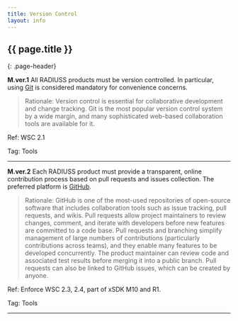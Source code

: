 ```yaml
---
title: Version Control
layout: info
---
```


## {{ page.title }}
{: .page-header}

**M.ver.1** All RADIUSS products must be version controlled. In particular, using [Git](https://git-scm.com) is considered mandatory for convenience concerns.

> Rationale: Version control is essential for collaborative development and change tracking. Git is the most popular version control system by a wide margin, and many sophisticated web-based collaboration tools are available for it.

Ref: WSC 2.1

Tag: Tools 

---

**M.ver.2** Each RADIUSS product must provide a transparent, online contribution process based on pull requests and issues collection. The preferred platform is [GitHub](https://github.com).

> Rationale: GitHub is one of the most-used repositories of open-source software that includes collaboration tools such as issue tracking, pull requests, and wikis. Pull requests allow project maintainers to review changes, comment, and iterate with developers before new features are committed to a code base. Pull requests and branching simplify management of large numbers of contributions (particularly contributions across teams), and they enable many features to be developed concurrently. The product maintainer can review code and associated test results before merging it into a public branch. Pull requests can also be linked to GitHub issues, which can be created by anyone.

Ref: Enforce WSC 2.3, 2.4, part of xSDK M10 and R1.

Tag: Tools 

---
